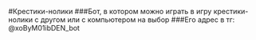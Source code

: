 #Крестики-нолики
###Бот, в котором можно играть в игру крестики-нолики с другом или с компьютером на выбор
###Его адрес в тг:  @xoByM01ibDEN_bot
